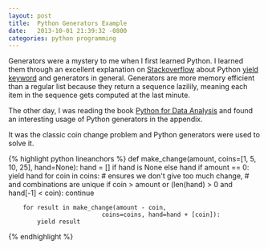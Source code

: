 ```yaml
---
layout: post
title:  Python Generators Example
date:   2013-10-01 21:39:32 -0800
categories: python programming
---
```

Generators were a mystery to me when I first learned Python. I learned them through an excellent explanation on [Stackoverflow](http://www.stackoverflow.com) about Python [yield keyword](http://stackoverflow.com/questions/231767/the-python-yield-keyword-explained#231855) and generators in general. Generators are more memory efficient than a regular list because they return a sequence lazilily, meaning each item in the sequence gets computed at the last minute.

The other day, I was reading the book [Python for Data Analysis](http://www.amazon.com/Python-Data-Analysis-Wes-McKinney/dp/1449319793/) and found an interesting usage of Python generators in the appendix.

It was the classic coin change problem and Python generators were used to solve it. 

{% highlight python lineanchors %}
def make_change(amount, coins=[1, 5, 10, 25], hand=None):
    hand = [] if hand is None else hand
    if amount == 0:
        yield hand
    for coin in coins:
        # ensures we don't give too much change,
        # and combinations are unique
        if coin > amount or (len(hand) > 0 and hand[-1] < coin):
            continue

        for result in make_change(amount - coin,
	                          coins=coins, hand=hand + [coin]):
            yield result

{% endhighlight %}
